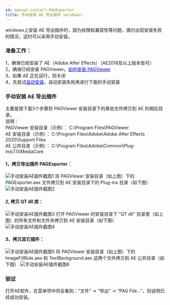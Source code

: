 ```yaml
---
id: manual-install-PAGExporter
title: 手动安装 AE 导出插件（windows）
---
```


windows上安装 AE 导出插件时，因为权限和兼容性等问题，偶尔出现安装失败的情况，这时可以采用手动安装。

### 准备工作：
1，确保已经安装了 AE（Adobe After Effects）（AE2018及以上版本皆可）<br/>
2，确保已经安装 PAGViewer。[<font color=blue>如何安装 PAGViewer</font>](/docs/install.html)<br/>
3，如果 AE 正在运行，则关闭<br/>
4，先尝试[<font color=blue>自动安装</font>](/docs/install-PAGExporter.html)，自动安装失败再进行下面的手动安装

### 手动安装 AE 导出插件
主要是按下面3个步骤将 PAGViewer 安装目录下的某些文件拷贝到 AE 的相应目录。<br/>
说明：<br/>
    PAGViewer 安装目录（示例）： C:\Program Files\PAGViewer <br/>
    AE 安装目录（示例）： C:\Program Files\Adobe\Adobe After Effects 2020\Support Files <br/>
    AE 公共目录（示例）： C:\Program Files\Adobe\Common\Plug-ins\7.0\MediaCore <br/>

#### 1，拷贝导出插件 PAGExporter：
![手动安装AE插件截图1](https://pagio-1251316161.cos.ap-nanjing.myqcloud.com/img/docs/manual-install-PAGExporter1.jpg)
    将 PAGViewer 安装目录（如上图）下的 PAGExporter.aex 文件拷贝到 AE 安装目录下的 Plug-ins 目录（如下图）
![手动安装AE插件截图2](https://pagio-1251316161.cos.ap-nanjing.myqcloud.com/img/docs/manual-install-PAGExporter2.jpg)

#### 2, 拷贝 QT dll 库：
![手动安装AE插件截图3](https://pagio-1251316161.cos.ap-nanjing.myqcloud.com/img/docs/manual-install-PAGExporter3.jpg)
    打开 PAGViewer 的安装目录下 "QT dll" 目录里（如上图）的所有文件和文件夹拷贝到 AE 安装目录（如下图）
![手动安装AE插件截图4](https://pagio-1251316161.cos.ap-nanjing.myqcloud.com/img/docs/manual-install-PAGExporter4.jpg)

#### 3、拷贝其它插件：
![手动安装AE插件截图5](https://pagio-1251316161.cos.ap-nanjing.myqcloud.com/img/docs/manual-install-PAGExporter5.jpg)
    将 PAGViewer 安装目录（如上图）下的 ImageFillRule.aex 和 TextBackground.aex 这两个文件拷贝到 AE 公共目录（如下图）
![手动安装AE插件截图6](https://pagio-1251316161.cos.ap-nanjing.myqcloud.com/img/docs/manual-install-PAGExporter6.jpg)

### 验证
  打开AE软件，在菜单项中将会看到：“文件” -> “导出” -> “PAG File...”，则说明已经成功安装。